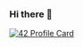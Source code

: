 ### Hi there 👋

[![42 Profile Card](https://1337-readme.vercel.app/api/profile?cursus=42cursus&dark=true&leet_logo=hide&login=sakllam)](https://github.com/mohouyizme/1337-readme)

<!--
**EVBLOOD/EVBLOOD** is a ✨ _special_ ✨ repository because its `README.md` (this file) appears on your GitHub profile.

Here are some ideas to get you started:

- 🔭 I’m currently working on ...
- 🌱 I’m currently learning ...
- 👯 I’m looking to collaborate on ...
- 🤔 I’m looking for help with ...
- 💬 Ask me about ...
- 📫 How to reach me: ...
- 😄 Pronouns: ...
- ⚡ Fun fact: ...
-->
